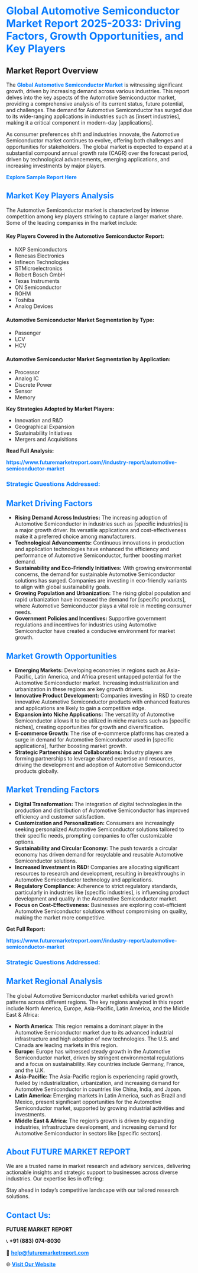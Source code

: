 <h1 style="color: #007BFF;">Global Automotive Semiconductor Market Report 2025-2033: Driving Factors, Growth Opportunities, and Key Players</h1>

<section id="overview">
<h2>Market Report Overview</h2>
<p>The <a href="https://www.futuremarketreport.com//industry-report/automotive-semiconductor-market" style="color: #007BFF; text-decoration: none;"><strong>Global Automotive Semiconductor Market</strong></a> is witnessing significant growth, driven by increasing demand across various industries. This report delves into the key aspects of the Automotive Semiconductor market, providing a comprehensive analysis of its current status, future potential, and challenges. The demand for Automotive Semiconductor has surged due to its wide-ranging applications in industries such as [insert industries], making it a critical component in modern-day [applications].</p>
<p>As consumer preferences shift and industries innovate, the Automotive Semiconductor market continues to evolve, offering both challenges and opportunities for stakeholders. The global market is expected to expand at a substantial compound annual growth rate (CAGR) over the forecast period, driven by technological advancements, emerging applications, and increasing investments by major players.</p>
</section>

<section id="overview">
<p><a href="https://www.futuremarketreport.com//request-sample/reportId=56498" style="color: #007BFF; text-decoration: none;"><strong>Explore Sample Report Here</strong></a></p>
</section>

<section id="key-players">
<h2 style="color: #007BFF;">Market Key Players Analysis</h2>
<p>The Automotive Semiconductor market is characterized by intense competition among key players striving to capture a larger market share. Some of the leading companies in the market include:</p>
<h4>Key Players Covered in the Automotive Semiconductor Report:</h4>
<ul><li>NXP Semiconductors</li><li>Renesas Electronics</li><li>Infineon Technologies</li><li>STMicroelectronics</li><li>Robert Bosch GmbH</li><li>Texas Instruments</li><li>ON Semiconductor</li><li>ROHM</li><li>Toshiba</li><li>Analog Devices</li></ul>
<h4>Automotive Semiconductor Market Segmentation by Type:</h4>
<ul><li>Passenger</li><li>LCV</li><li>HCV</li></ul>

<h4>Automotive Semiconductor Market Segmentation by Application:</h4>
<ul><li>Processor</li><li>Analog IC</li><li>Discrete Power</li><li>Sensor</li><li>Memory</li></ul>
<p><strong>Key Strategies Adopted by Market Players:</strong></p>
<ul>
<li>Innovation and R&D</li>
<li>Geographical Expansion</li>
<li>Sustainability Initiatives</li>
<li>Mergers and Acquisitions</li>
</ul>
</section>

<section>
<p><strong>Read Full Analysis: </strong></p><a href="https://www.futuremarketreport.com//industry-report/automotive-semiconductor-market" style="color: #007BFF; text-decoration: none;"><strong>https://www.futuremarketreport.com//industry-report/automotive-semiconductor-market</strong></a>
<h3 style="color: #007BFF;">Strategic Questions Addressed:</h3>
</section>

<section id="driving-factors">
<h2 style="color: #007BFF;">Market Driving Factors</h2>
<ul>
<li><strong>Rising Demand Across Industries:</strong> The increasing adoption of Automotive Semiconductor in industries such as [specific industries] is a major growth driver. Its versatile applications and cost-effectiveness make it a preferred choice among manufacturers.</li>
<li><strong>Technological Advancements:</strong> Continuous innovations in production and application technologies have enhanced the efficiency and performance of Automotive Semiconductor, further boosting market demand.</li>
<li><strong>Sustainability and Eco-Friendly Initiatives:</strong> With growing environmental concerns, the demand for sustainable Automotive Semiconductor solutions has surged. Companies are investing in eco-friendly variants to align with global sustainability goals.</li>
<li><strong>Growing Population and Urbanization:</strong> The rising global population and rapid urbanization have increased the demand for [specific products], where Automotive Semiconductor plays a vital role in meeting consumer needs.</li>
<li><strong>Government Policies and Incentives:</strong> Supportive government regulations and incentives for industries using Automotive Semiconductor have created a conducive environment for market growth.</li>
</ul>
</section>

<section id="growth-opportunities">
<h2 style="color: #007BFF;">Market Growth Opportunities</h2>
<ul>
<li><strong>Emerging Markets:</strong> Developing economies in regions such as Asia-Pacific, Latin America, and Africa present untapped potential for the Automotive Semiconductor market. Increasing industrialization and urbanization in these regions are key growth drivers.</li>
<li><strong>Innovative Product Development:</strong> Companies investing in R&D to create innovative Automotive Semiconductor products with enhanced features and applications are likely to gain a competitive edge.</li>
<li><strong>Expansion into Niche Applications:</strong> The versatility of Automotive Semiconductor allows it to be utilized in niche markets such as [specific niches], creating opportunities for growth and diversification.</li>
<li><strong>E-commerce Growth:</strong> The rise of e-commerce platforms has created a surge in demand for Automotive Semiconductor used in [specific applications], further boosting market growth.</li>
<li><strong>Strategic Partnerships and Collaborations:</strong> Industry players are forming partnerships to leverage shared expertise and resources, driving the development and adoption of Automotive Semiconductor products globally.</li>
</ul>
</section>

<section id="trending-factors">
<h2 style="color: #007BFF;">Market Trending Factors</h2>
<ul>
<li><strong>Digital Transformation:</strong> The integration of digital technologies in the production and distribution of Automotive Semiconductor has improved efficiency and customer satisfaction.</li>
<li><strong>Customization and Personalization:</strong> Consumers are increasingly seeking personalized Automotive Semiconductor solutions tailored to their specific needs, prompting companies to offer customizable options.</li>
<li><strong>Sustainability and Circular Economy:</strong> The push towards a circular economy has driven demand for recyclable and reusable Automotive Semiconductor solutions.</li>
<li><strong>Increased Investment in R&D:</strong> Companies are allocating significant resources to research and development, resulting in breakthroughs in Automotive Semiconductor technology and applications.</li>
<li><strong>Regulatory Compliance:</strong> Adherence to strict regulatory standards, particularly in industries like [specific industries], is influencing product development and quality in the Automotive Semiconductor market.</li>
<li><strong>Focus on Cost-Effectiveness:</strong> Businesses are exploring cost-efficient Automotive Semiconductor solutions without compromising on quality, making the market more competitive.</li>
</ul>
</section>

<section>
<p><strong>Get Full Report: </strong></p><a href="https://www.futuremarketreport.com//industry-report/automotive-semiconductor-market" style="color: #007BFF; text-decoration: none;"><strong>https://www.futuremarketreport.com//industry-report/automotive-semiconductor-market</strong></a>
<h3 style="color: #007BFF;">Strategic Questions Addressed:</h3>
</section>


<section id="regional-analysis">
<h2 style="color: #007BFF;">Market Regional Analysis</h2>
<p>The global Automotive Semiconductor market exhibits varied growth patterns across different regions. The key regions analyzed in this report include North America, Europe, Asia-Pacific, Latin America, and the Middle East & Africa:</p>
<ul>
<li><strong>North America:</strong> This region remains a dominant player in the Automotive Semiconductor market due to its advanced industrial infrastructure and high adoption of new technologies. The U.S. and Canada are leading markets in this region.</li>
<li><strong>Europe:</strong> Europe has witnessed steady growth in the Automotive Semiconductor market, driven by stringent environmental regulations and a focus on sustainability. Key countries include Germany, France, and the U.K.</li>
<li><strong>Asia-Pacific:</strong> The Asia-Pacific region is experiencing rapid growth, fueled by industrialization, urbanization, and increasing demand for Automotive Semiconductor in countries like China, India, and Japan.</li>
<li><strong>Latin America:</strong> Emerging markets in Latin America, such as Brazil and Mexico, present significant opportunities for the Automotive Semiconductor market, supported by growing industrial activities and investments.</li>
<li><strong>Middle East & Africa:</strong> The region’s growth is driven by expanding industries, infrastructure development, and increasing demand for Automotive Semiconductor in sectors like [specific sectors].</li>
</ul>
</section>

<footer>
<h2 style="color: #007BFF;">About FUTURE MARKET REPORT</h2>
<p>We are a trusted name in market research and advisory services, delivering actionable insights and strategic support to businesses across diverse industries. Our expertise lies in offering:</p>

<p>Stay ahead in today’s competitive landscape with our tailored research solutions.</p>

<h2 style="color: #007BFF;">Contact Us:</h2>
<p><strong>FUTURE MARKET REPORT</strong></p>
<p>📞 <strong>+91 (883) 074-8030</strong></p>
<p>📧 <strong><a href="mailto:help@futuremarketreport.com" style="color: #007BFF;">help@futuremarketreport.com</a></strong></p>
<p>🌐 <strong><a href="https://www.futuremarketreport.com/" style="color: #007BFF;">Visit Our Website</a></strong></p>
</footer>